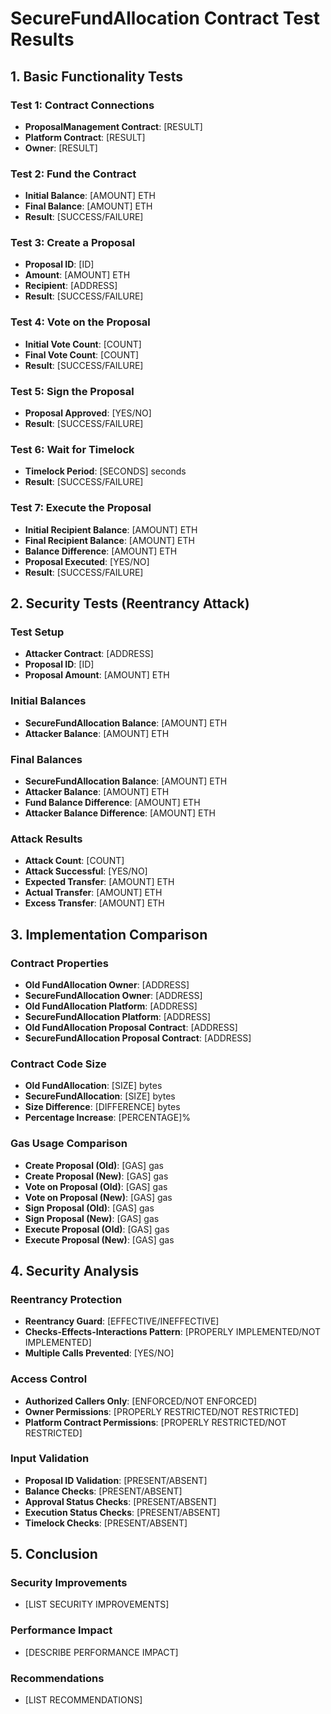 # SecureFundAllocation Contract Test Results

## 1. Basic Functionality Tests

### Test 1: Contract Connections
- **ProposalManagement Contract**: [RESULT]
- **Platform Contract**: [RESULT]
- **Owner**: [RESULT]

### Test 2: Fund the Contract
- **Initial Balance**: [AMOUNT] ETH
- **Final Balance**: [AMOUNT] ETH
- **Result**: [SUCCESS/FAILURE]

### Test 3: Create a Proposal
- **Proposal ID**: [ID]
- **Amount**: [AMOUNT] ETH
- **Recipient**: [ADDRESS]
- **Result**: [SUCCESS/FAILURE]

### Test 4: Vote on the Proposal
- **Initial Vote Count**: [COUNT]
- **Final Vote Count**: [COUNT]
- **Result**: [SUCCESS/FAILURE]

### Test 5: Sign the Proposal
- **Proposal Approved**: [YES/NO]
- **Result**: [SUCCESS/FAILURE]

### Test 6: Wait for Timelock
- **Timelock Period**: [SECONDS] seconds
- **Result**: [SUCCESS/FAILURE]

### Test 7: Execute the Proposal
- **Initial Recipient Balance**: [AMOUNT] ETH
- **Final Recipient Balance**: [AMOUNT] ETH
- **Balance Difference**: [AMOUNT] ETH
- **Proposal Executed**: [YES/NO]
- **Result**: [SUCCESS/FAILURE]

## 2. Security Tests (Reentrancy Attack)

### Test Setup
- **Attacker Contract**: [ADDRESS]
- **Proposal ID**: [ID]
- **Proposal Amount**: [AMOUNT] ETH

### Initial Balances
- **SecureFundAllocation Balance**: [AMOUNT] ETH
- **Attacker Balance**: [AMOUNT] ETH

### Final Balances
- **SecureFundAllocation Balance**: [AMOUNT] ETH
- **Attacker Balance**: [AMOUNT] ETH
- **Fund Balance Difference**: [AMOUNT] ETH
- **Attacker Balance Difference**: [AMOUNT] ETH

### Attack Results
- **Attack Count**: [COUNT]
- **Attack Successful**: [YES/NO]
- **Expected Transfer**: [AMOUNT] ETH
- **Actual Transfer**: [AMOUNT] ETH
- **Excess Transfer**: [AMOUNT] ETH

## 3. Implementation Comparison

### Contract Properties
- **Old FundAllocation Owner**: [ADDRESS]
- **SecureFundAllocation Owner**: [ADDRESS]
- **Old FundAllocation Platform**: [ADDRESS]
- **SecureFundAllocation Platform**: [ADDRESS]
- **Old FundAllocation Proposal Contract**: [ADDRESS]
- **SecureFundAllocation Proposal Contract**: [ADDRESS]

### Contract Code Size
- **Old FundAllocation**: [SIZE] bytes
- **SecureFundAllocation**: [SIZE] bytes
- **Size Difference**: [DIFFERENCE] bytes
- **Percentage Increase**: [PERCENTAGE]%

### Gas Usage Comparison
- **Create Proposal (Old)**: [GAS] gas
- **Create Proposal (New)**: [GAS] gas
- **Vote on Proposal (Old)**: [GAS] gas
- **Vote on Proposal (New)**: [GAS] gas
- **Sign Proposal (Old)**: [GAS] gas
- **Sign Proposal (New)**: [GAS] gas
- **Execute Proposal (Old)**: [GAS] gas
- **Execute Proposal (New)**: [GAS] gas

## 4. Security Analysis

### Reentrancy Protection
- **Reentrancy Guard**: [EFFECTIVE/INEFFECTIVE]
- **Checks-Effects-Interactions Pattern**: [PROPERLY IMPLEMENTED/NOT IMPLEMENTED]
- **Multiple Calls Prevented**: [YES/NO]

### Access Control
- **Authorized Callers Only**: [ENFORCED/NOT ENFORCED]
- **Owner Permissions**: [PROPERLY RESTRICTED/NOT RESTRICTED]
- **Platform Contract Permissions**: [PROPERLY RESTRICTED/NOT RESTRICTED]

### Input Validation
- **Proposal ID Validation**: [PRESENT/ABSENT]
- **Balance Checks**: [PRESENT/ABSENT]
- **Approval Status Checks**: [PRESENT/ABSENT]
- **Execution Status Checks**: [PRESENT/ABSENT]
- **Timelock Checks**: [PRESENT/ABSENT]

## 5. Conclusion

### Security Improvements
- [LIST SECURITY IMPROVEMENTS]

### Performance Impact
- [DESCRIBE PERFORMANCE IMPACT]

### Recommendations
- [LIST RECOMMENDATIONS]
